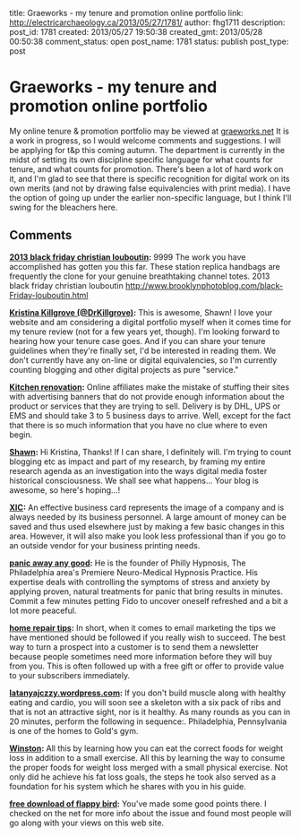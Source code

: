 title: Graeworks - my tenure and promotion online portfolio
link: http://electricarchaeology.ca/2013/05/27/1781/
author: fhg1711
description: 
post_id: 1781
created: 2013/05/27 19:50:38
created_gmt: 2013/05/28 00:50:38
comment_status: open
post_name: 1781
status: publish
post_type: post

# Graeworks - my tenure and promotion online portfolio

My online tenure & promotion portfolio may be viewed at [graeworks.net](http://graeworks.net) It is a work in progress, so I would welcome comments and suggestions. I will be applying for t&p this coming autumn. The department is currently in the midst of setting its own discipline specific language for what counts for tenure, and what counts for promotion. There's been a lot of hard work on it, and I'm glad to see that there is specific recognition for digital work on its own merits (and not by drawing false equivalencies with print media). I have the option of going up under the earlier non-specific language, but I think I'll swing for the bleachers here.

## Comments

**[2013 black friday christian louboutin](#11261 "2013-11-27 23:22:52"):** 9999 The work you have accomplished has gotten you this far. These station replica handbags are frequently the clone for your genuine breathtaking channel totes. 2013 black friday christian louboutin http://www.brooklynphotoblog.com/black-Friday-louboutin.html

**[Kristina Killgrove (@DrKillgrove)](#10202 "2013-05-27 20:34:37"):** This is awesome, Shawn! I love your website and am considering a digital portfolio myself when it comes time for my tenure review (not for a few years yet, though). I'm looking forward to hearing how your tenure case goes. And if you can share your tenure guidelines when they're finally set, I'd be interested in reading them. We don't currently have any on-line or digital equivalencies, so I'm currently counting blogging and other digital projects as pure "service."

**[Kitchen renovation](#11811 "2013-12-22 23:57:38"):** Online affiliates make the mistake of stuffing their sites with advertising banners that do not provide enough information about the product or services that they are trying to sell. Delivery is by DHL, UPS or EMS and should take 3 to 5 business days to arrive. Well, except for the fact that there is so much information that you have no clue where to even begin.

**[Shawn](#10210 "2013-05-28 08:41:41"):** Hi Kristina, Thanks! If I can share, I definitely will. I'm trying to count blogging etc as impact and part of my research, by framing my entire research agenda as an investigation into the ways digital media foster historical consciousness. We shall see what happens... Your blog is awesome, so here's hoping...!

**[XIC](#11616 "2013-12-13 13:18:26"):** An effective business card represents the image of a company and is always needed by its business personnel. A large amount of money can be saved and thus used elsewhere just by making a few basic changes in this area. However, it will also make you look less professional than if you go to an outside vendor for your business printing needs.

**[panic away any good](#11733 "2013-12-19 03:43:05"):** He is the founder of Philly Hypnosis, The Philadelphia area's Premiere Neuro-Medical Hypnosis Practice. His expertise deals with controlling the symptoms of stress and anxiety by applying proven, natural treatments for panic that bring results in minutes. Commit a few minutes petting Fido to uncover oneself refreshed and a bit a lot more peaceful.

**[home repair tips](#11800 "2013-12-22 19:51:10"):** In short, when it comes to email marketing the tips we have mentioned should be followed if you really wish to succeed. The best way to turn a prospect into a customer is to send them a newsletter because people sometimes need more information before they will buy from you. This is often followed up with a free gift or offer to provide value to your subscribers immediately.

**[latanyajczzy.wordpress.com](#11902 "2013-12-27 06:41:36"):** If you don't build muscle along with healthy eating and cardio, you will soon see a skeleton with a six pack of ribs and that is not an attractive sight, nor is it healthy. As many rounds as you can in 20 minutes, perform the following in sequence:. Philadelphia, Pennsylvania is one of the homes to Gold's gym.

**[Winston](#11574 "2013-12-11 06:00:32"):** All this by learning how you can eat the correct foods for weight loss in addition to a small exercise. All this by learning the way to consume the proper foods for weight loss merged with a small physical exercise. Not only did he achieve his fat loss goals, the steps he took also served as a foundation for his system which he shares with you in his guide.

**[free download of flappy bird](#18498 "2014-02-27 10:41:00"):** You've made some good points there. I checked on the net for more info about the issue and found most people will go along with your views on this web site.

